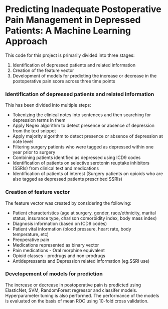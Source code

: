 # Predicting Inadequate Postoperative Pain Management in Depressed Patients: A Machine Learning Approach
This code for this project is primarily divided into three stages:
1. Identification of depressed patients and related information
2. Creation of the feature vector
3. Development of models for predicting the increase or decrease in the postoperative pain score across three time points

### Identification of depressed patients and related information
This has been divided into multiple steps:
* Tokenizing the clinical notes into sentences and then searching for depression terms in them
* Apply Negex algorithm to detect presence or absence of depression from the text snippet
* Apply majority algorithm to detect presence or absence of depression at note level
* Filtering surgery patients who were tagged as depressed within one year prior to surgery
* Combining patients identified as depressed using ICD9 codes
* Identification of patients on selective serotonin reuptake inhibitors (SSRIs) from clinical text and medications
* Identification of patients of interest (Surgery patients on opioids who are also tagged as depressed patients prescribed SSRIs) 

### Creation of feature vector
The feature vector was created by considering the following:
* Patient characteristics (age at surgery, gender, race/ethnicity, marital status, insurance type, charlson comorbidity index, body mass index)
* Diagnosis information (based on ICD9 codes)
* Patient vital information (blood pressure, heart rate, body temperature,.etc)
* Preoperative pain
* Medications represented as binary vector
* Pain medications - Oral morphine equivalent
* Opioid classes - prodrugs and non-prodrugs
* Antidepressants and Depression related information (eg.SSRI use)

### Developement of models for prediction
The increase or decrease in postoperative pain is predicted using ElasticNet, SVM, RandomForest regressor and classifer models. Hyperparameter tuning is also performed. The performance of the models is evaluated on the basis of mean ROC using 10-fold cross validation.

